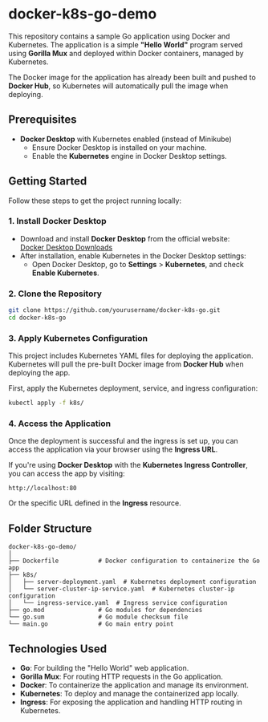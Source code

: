 # docker-k8s-go-demo

This repository contains a sample Go application using Docker and Kubernetes. The application is a simple **"Hello World"** program served using **Gorilla Mux** and deployed within Docker containers, managed by Kubernetes.

The Docker image for the application has already been built and pushed to **Docker Hub**, so Kubernetes will automatically pull the image when deploying.

## Prerequisites

- **Docker Desktop** with Kubernetes enabled (instead of Minikube)
  - Ensure Docker Desktop is installed on your machine.
  - Enable the **Kubernetes** engine in Docker Desktop settings.

## Getting Started

Follow these steps to get the project running locally:

### 1. Install Docker Desktop
- Download and install **Docker Desktop** from the official website:  
  [Docker Desktop Downloads](https://www.docker.com/products/docker-desktop)
- After installation, enable Kubernetes in the Docker Desktop settings:
  - Open Docker Desktop, go to **Settings** > **Kubernetes**, and check **Enable Kubernetes**.

### 2. Clone the Repository

```bash
git clone https://github.com/yourusername/docker-k8s-go.git
cd docker-k8s-go
```

### 3. Apply Kubernetes Configuration

This project includes Kubernetes YAML files for deploying the application. Kubernetes will pull the pre-built Docker image from **Docker Hub** when deploying the app.

First, apply the Kubernetes deployment, service, and ingress configuration:

```bash
kubectl apply -f k8s/
```

### 4. Access the Application

Once the deployment is successful and the ingress is set up, you can access the application via your browser using the **Ingress URL**.

If you're using **Docker Desktop** with the **Kubernetes Ingress Controller**, you can access the app by visiting:

```text
http://localhost:80
```

Or the specific URL defined in the **Ingress** resource.

## Folder Structure

```
docker-k8s-go-demo/
│
├── Dockerfile           # Docker configuration to containerize the Go app
├── k8s/
│   ├── server-deployment.yaml  # Kubernetes deployment configuration
│   └── server-cluster-ip-service.yaml  # Kubernetes cluster-ip configuration
│   └── ingress-service.yaml  # Ingress service configuration
├── go.mod               # Go modules for dependencies
└── go.sum               # Go module checksum file
└── main.go              # Go main entry point
```

## Technologies Used

- **Go**: For building the "Hello World" web application.
- **Gorilla Mux**: For routing HTTP requests in the Go application.
- **Docker**: To containerize the application and manage its environment.
- **Kubernetes**: To deploy and manage the containerized app locally.
- **Ingress**: For exposing the application and handling HTTP routing in Kubernetes.

